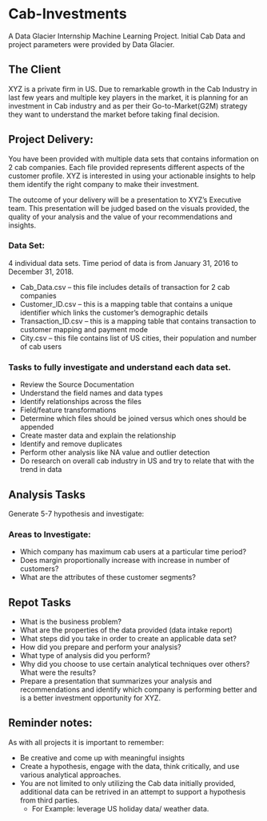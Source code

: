 # Cab-Investments
A Data Glacier Internship Machine Learning Project. Initial Cab Data and project parameters were provided by Data Glacier.

## The Client

XYZ is a private firm in US. Due to remarkable growth in the Cab Industry in last few years and multiple key players in the market, it is planning for an investment in Cab industry and as per their Go-to-Market(G2M) strategy they want to understand the market before taking final decision.

## Project Delivery:

You have been provided with multiple data sets that contains information on 2 cab companies. Each file provided represents different aspects of the customer profile. XYZ is interested in using your actionable insights to help them identify the right company to make their investment.

The outcome of your delivery will be a presentation to XYZ’s Executive team. This presentation will be judged based on the visuals provided, the quality of your analysis and the value of your recommendations and insights. 

### Data Set:

4 individual data sets. Time period of data is from January 31, 2016 to December 31, 2018.
 *  Cab_Data.csv – this file includes details of transaction for 2 cab companies    
 *  Customer_ID.csv – this is a mapping table that contains a unique identifier which links the customer’s demographic details    
 *  Transaction_ID.csv – this is a mapping table that contains transaction to customer mapping and payment mode    
 *  City.csv – this file contains list of US cities, their population and number of cab users

### Tasks to fully investigate and understand each data set.
    
 *  Review the Source Documentation    
 *  Understand the field names and data types    
 *  Identify relationships across the files    
 *  Field/feature transformations    
 *  Determine which files should be joined versus which ones should be appended    
 *  Create master data and explain the relationship    
 *  Identify and remove duplicates    
 *  Perform other analysis like NA value and outlier detection    
 *  Do research on overall cab industry in US and try to relate that with the trend in data
 

## Analysis Tasks

Generate 5-7 hypothesis and investigate:

### Areas to Investigate:    
 *  Which company has maximum cab users at a particular time period?    
 *  Does margin proportionally increase with increase in number of customers?    
 *  What are the attributes of these customer segments?

## Repot Tasks    
 *  What is the business problem?    
 *  What are the properties of the data provided (data intake report)    
 *  What steps did you take in order to create an applicable data set?    
 *  How did you prepare and perform your analysis?    
 *  What type of analysis did you perform?    
 *  Why did you choose to use certain analytical techniques over others? What were the results?    
 *  Prepare a presentation that summarizes your analysis and recommendations and identify which company is performing better and is a better investment opportunity for XYZ.


## Reminder notes:    
As with all projects it is important to remember:    
 *  Be creative and come up with meaningful insights
 *  Create a hypothesis, engage with the data, think critically, and use various analytical approaches.
 *  You are not limited to only utilizing the Cab data initially provided, additional data can be retrived in an attempt to support a hypothesis from third parties.    
     *  For Example: leverage US holiday data/ weather data.

